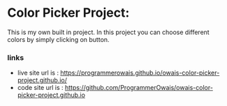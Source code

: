 # Color Picker Project:
 This is my own built in project.
 In this project you can choose different colors
 by simply clicking on button.
 
 ### links 
 - live site url is : https://programmerowais.github.io/owais-color-picker-project.github.io/
 - code site url is : https://github.com/ProgrammerOwais/owais-color-picker-project.github.io
